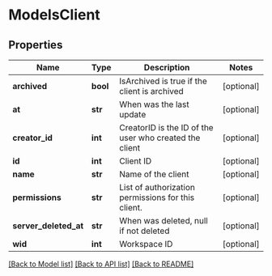 # ModelsClient

## Properties

Name | Type | Description | Notes
------------ | ------------- | ------------- | -------------
**archived** | **bool** | IsArchived is true if the client is archived | [optional] 
**at** | **str** | When was the last update | [optional] 
**creator_id** | **int** | CreatorID is the ID of the user who created the client | [optional] 
**id** | **int** | Client ID | [optional] 
**name** | **str** | Name of the client | [optional] 
**permissions** | **str** | List of authorization permissions for this client. | [optional] 
**server_deleted_at** | **str** | When was deleted, null if not deleted | [optional] 
**wid** | **int** | Workspace ID | [optional] 

[[Back to Model list]](../README.md#documentation-for-models) [[Back to API list]](../README.md#documentation-for-api-endpoints) [[Back to README]](../README.md)



